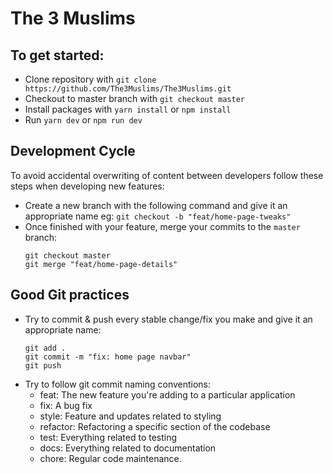 # The 3 Muslims

## To get started:
- Clone repository with `git clone https://github.com/The3Muslims/The3Muslims.git`
- Checkout to master branch with `git checkout master`
- Install packages with `yarn install` or `npm install`
- Run `yarn dev` or `npm run dev`

## Development Cycle
To avoid accidental overwriting of content between developers follow these steps when developing new features:
- Create a new branch with the following command and give it an appropriate name eg:
  `git checkout -b "feat/home-page-tweaks"`
- Once finished with your feature, merge your commits to the `master` branch:
  ```
  git checkout master
  git merge "feat/home-page-details"
  ```

## Good Git practices
- Try to commit & push every stable change/fix you make and give it an appropriate name:
  ```
  git add .
  git commit -m "fix: home page navbar"
  git push
  ```
- Try to follow git commit naming conventions:
    - feat: The new feature you're adding to a particular application
    - fix: A bug fix
    - style: Feature and updates related to styling
    - refactor: Refactoring a specific section of the codebase
    - test: Everything related to testing
    - docs: Everything related to documentation
    - chore: Regular code maintenance.